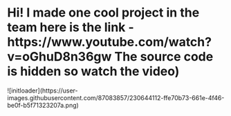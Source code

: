 <H1>Hi!
I made one cool project in the team here is the link - https://www.youtube.com/watch?v=oGhuD8n36gw
The source code is hidden so watch the video)</H1>
![initloader](https://user-images.githubusercontent.com/87083857/230644112-ffe70b73-661e-4f46-be0f-b5f71323207a.png)
